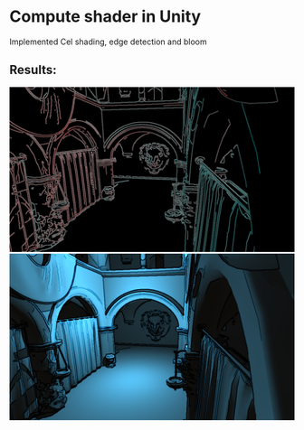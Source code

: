 # Compute shader in Unity

Implemented Cel shading, edge detection and bloom

## Results:

![](https://raw.githubusercontent.com/DatUser/UnityShaders/master/Results/custom.png)
![](https://raw.githubusercontent.com/DatUser/UnityShaders/master/Results/celcustom.png)
